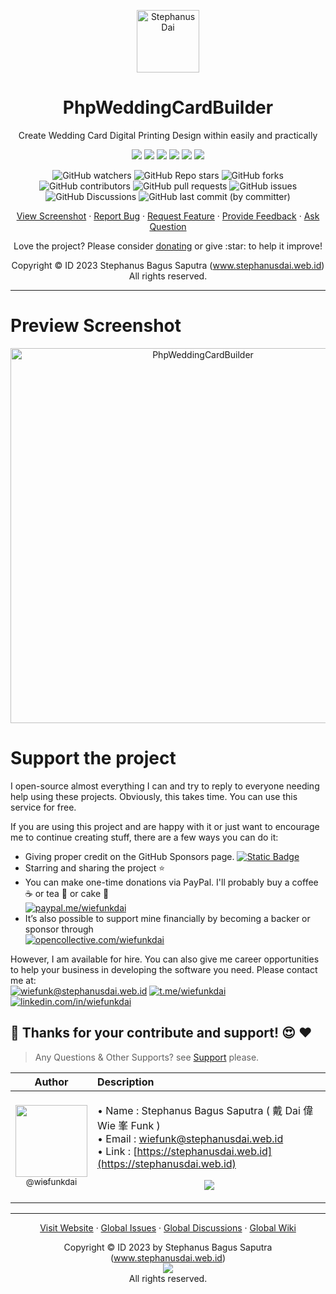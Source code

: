 <p align="center">
  <img height="100px" src="https://i.imgur.com/QTGG2PP.png" align="center" alt="Stephanus Dai"/>
  <h1 align="center">PhpWeddingCardBuilder</h1>
  <p align="center">Create Wedding Card Digital Printing Design within easily and practically</p></p>
<p align="center">
  <img src="https://img.shields.io/badge/%20Lang%20-%20PHP%20%26%20HTML%2FJS%2FCSS%20-gray.svg?colorA=2C5364&colorB=0F2027&style=flat&logo=php&logoColor=white"/>
  <img src="https://img.shields.io/badge/%20IDE%20-%20Visual%20Code%20-gray.svg?colorA=2C5364&colorB=0F2027&style=flat&logo=visualstudio&logoColor=white"/>
  <img src="https://img.shields.io/badge/%20PHP%20-%207.0%20-gray.svg?colorA=2C5364&colorB=0F2027&style=flat&logo=php&logoColor=white"/>
  <img src="https://img.shields.io/badge/%20HTML%20-%205.0%20-gray.svg?colorA=2C5364&colorB=0F2027&style=flat&logo=html5&logoColor=white"/>
  <img src="https://img.shields.io/badge/%20CSS%20-%203.0%20-gray.svg?colorA=2C5364&colorB=0F2027&style=flat&logo=css3&logoColor=white"/>
  <img src="https://img.shields.io/badge/%20JS%20-%20ES6%20-gray.svg?colorA=2C5364&colorB=0F2027&style=flat&logo=javascript&logoColor=white"/>
</p>
<p align="center">
  <img alt="GitHub watchers" src="https://img.shields.io/github/watchers/wiefunkdai/PhpWeddingCardBuilder">
  <img alt="GitHub Repo stars" src="https://img.shields.io/github/stars/wiefunkdai/PhpWeddingCardBuilder">
  <img alt="GitHub forks" src="https://img.shields.io/github/forks/wiefunkdai/PhpWeddingCardBuilder">
  <img alt="GitHub contributors" src="https://img.shields.io/github/contributors/wiefunkdai/PhpWeddingCardBuilder">
  <img alt="GitHub pull requests" src="https://img.shields.io/github/issues-pr/wiefunkdai/PhpWeddingCardBuilder">
  <img alt="GitHub issues" src="https://img.shields.io/github/issues/wiefunkdai/wiefunkdai">
  <img alt="GitHub Discussions" src="https://img.shields.io/github/discussions/wiefunkdai/PhpWeddingCardBuilder">
  <img alt="GitHub last commit (by committer)" src="https://img.shields.io/github/last-commit/wiefunkdai/PhpWeddingCardBuilder">
</p>
<p align="center">
    <a href="#preview-screenshot">View Screenshot</a>
    ·
    <a href="https://github.com/wiefunkdai/PhpWeddingCardBuilder/issues/new?assignees=&labels=bug&projects=&template=bug_report.yml">Report Bug</a>
    ·
    <a href="https://github.com/wiefunkdai/PhpWeddingCardBuilder/issues/new?assignees=&labels=enhancement&projects=&template=feature_request.yml">Request Feature</a>
    ·
    <a href="https://github.com/wiefunkdai/PhpWeddingCardBuilder/discussions/new?category=ideas&title=Suggest%20for%20PhpWeddingCardBuilder">Provide Feedback</a>
    ·
    <a href="https://github.com/wiefunkdai/PhpWeddingCardBuilder/discussions/new?category=q-a&title=Ask%20Question%20for%20PhpWeddingCardBuilder">Ask Question</a>
</p>

<p align="center">Love the project? Please consider <a href="https://opencollective.com/wiefunkdai">donating</a> or give :star: to help it improve!</p>
<p align="center">Copyright &copy; ID 2023 Stephanus Bagus Saputra &#40;<a href="https://www.stephanusdai.web.id">www.stephanusdai.web.id</a>&#41;<br>All rights reserved.</p>

***

# Preview Screenshot

<p align="center">
<img width="600px" align="center" src="https://i.imgur.com/BI1JrAG.png" alt="PhpWeddingCardBuilder"/>
</p>

# Support the project

I open-source almost everything I can and try to reply to everyone needing help using these projects. Obviously, this takes time. You can use this service for free.

If you are using this project and are happy with it or just want to encourage me to continue creating stuff, there are a few ways you can do it:

- Giving proper credit on the GitHub Sponsors page. [![Static Badge](https://img.shields.io/badge/%20Sponsor%20-gray.svg?colorA=EAEAEA&colorB=EAEAEA&style=fat&logo=githubsponsors&logoColor=EA4AAA)](https://github.com/sponsors/wiefunkdai)
- Starring and sharing the project :star:
- You can make one-time donations via PayPal. I'll probably buy a coffee :coffee: or tea :tea: or cake :cake: <br>
  [![paypal.me/wiefunkdai](https://img.shields.io/badge/%20Donate%20Now%20-gray.svg?colorA=2C5364&colorB=0F2027&style=for-the-badge&logo=paypal&logoColor=white)](https://www.paypal.me/wiefunkdai)
- It’s also possible to support mine financially by becoming a backer or sponsor through<br>
  [![opencollective.com/wiefunkdai](https://img.shields.io/badge/%20Donate%20Now%20-gray.svg?colorA=355C7D&colorB=2980B9&style=for-the-badge&logo=opencollective&logoColor=white)](https://www.opencollective.com/wiefunkdai)

However, I am available for hire. You can also give me career opportunities to help your business in developing the software you need. Please contact me at:<br>
[![wiefunk@stephanusdai.web.id](https://img.shields.io/badge/%20Send%20Mail%20-gray.svg?colorA=EA4335&colorB=93291E&style=for-the-badge&logo=gmail&logoColor=white)](mailto:wiefunk@stephanusdai.web.id)
[![t.me/wiefunkdai](https://img.shields.io/badge/%20Telegram%20-gray.svg?colorA=2C5364&colorB=0083B0&style=for-the-badge&logo=telegram&logoColor=white)](https://t.me/wiefunkdai)
[![linkedin.com/in/wiefunkdai](https://img.shields.io/badge/%20LinkedIn%20-gray.svg?colorA=005AA7&colorB=004e92&style=for-the-badge&logo=linkedin&logoColor=white)](https://linkedin.com/in/wiefunkdai)

## :pray: Thanks for your contribute and support! :heart_eyes: :heart:

> Any Questions & Other Supports? see [Support](https://github.com/wiefunkdai/.github/blob/master/SUPPORT.md) please.

<div align="center">

| Author | Description |
| :---: | :--- |
| [<img src="https://github.com/wiefunkdai.png?size=115" width=115><br><sub>@wiefunkdai</sub>](https://github.com/wiefunkdai) | <p align="left">• Name : Stephanus Bagus Saputra ( 戴 Dai 偉 Wie 峯 Funk ) <br> • Email : [wiefunk@stephanusdai.web.id](mailto:wiefunk@stephanusdai.web.id) <br> • Link : [https://stephanusdai.web.id](https://stephanusdai.web.id) </p><p align="center">[![](https://img.shields.io/badge/wiefunkdai-30363D?style=for-the-badge&logo=github&logoColor=#white)](https://github.com/wiefunkdai)</p> |

</div>

***

<p align="center">
    <a href="https://www.stephanusdai.web.id">Visit Website</a>
    ·
    <a href="https://github.com/wiefunkdai/.github/issues/new/choose">Global Issues</a>
    ·
    <a href="https://github.com/wiefunkdai/.github/discussions">Global Discussions</a>
    ·
    <a href="https://github.com/wiefunkdai/.github/wiki">Global Wiki</a>
</p>
<p align="center">
  Copyright &copy; ID 2023 by Stephanus Bagus Saputra &#40;<a href="https://www.stephanusdai.web.id">www.stephanusdai.web.id</a>&#41;<br>
  <a href="https://github.com/wiefunkdai/.github/blob/master/LICENSE.md"><img src="https://upload.wikimedia.org/wikipedia/commons/thumb/1/18/Bsd-license-icon-120x42.svg/120px-Bsd-license-icon-120x42.svg.png" align="center"></a><br>
  All rights reserved.
</p>
